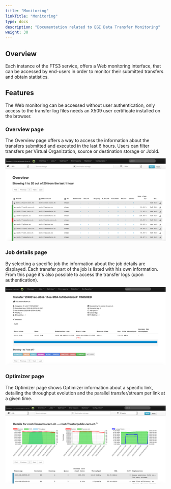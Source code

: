 ```yaml
---
title: "Monitoring"
linkTitle: "Monitoring"
type: docs
description: "Documentation related to EGI Data Transfer Monitoring"
weight: 30
---
```


## Overview 
Each instance of the FTS3 service, offers a Web monitoring interface, that can be 
accessed by end-users in order to monitor their submitted transfers and obtain
statistics.

## Features

The Web monitoring can be accessed without user authentication, only access to the 
transfer log files needs an X509 user certificate installed on the browser.

### Overview page  

The Overview page offers a way to access the information about the transfers submitted 
and executed in the last 6 hours. Users can filter transfers per Virtual Organization, 
source or destination storage or JobId.

![image](ftsmon_overview.png)

### Job details page

By selecting a specific job the information about the job details are displayed. Each 
transfer part of the job is listed with his own information. From this page it's also 
possible to access the transfer logs (upon authentication).

![image](ftsmon_details.png)

### Optimizer page  

The Optimizer page shows Optimizer information about a specific link, detailing the 
throughput evolution and the parallel transfer/stream per link at a given time.

![image](ftsmon_optimizer.png)
